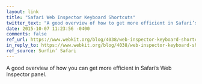 ```yaml
---
layout: link
title: "Safari Web Inspector Keyboard Shortcuts"
twitter_text: "A good overview of how to get more efficient in Safari’s Web Inspector panel."
date: 2015-10-07 11:23:56 -0400
comments: false
ref_url: https://www.webkit.org/blog/4038/web-inspector-keyboard-shortcuts/
in_reply_to: https://www.webkit.org/blog/4038/web-inspector-keyboard-shortcuts/
ref_source: Surfin’ Safari
---
```


A good overview of how you can get more efficient in Safari’s Web Inspector panel.